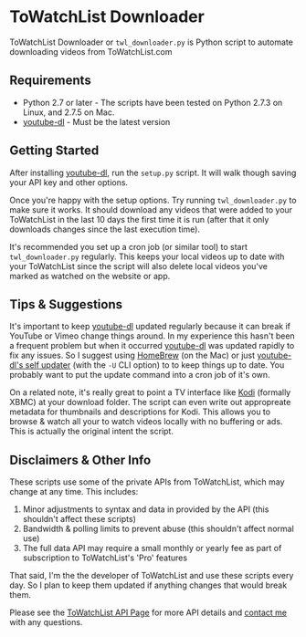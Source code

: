ToWatchList Downloader
======================
ToWatchList Downloader or `twl_downloader.py` is Python script to automate downloading videos from ToWatchList.com

Requirements
------------
- Python 2.7 or later - The scripts have been tested on Python 2.7.3 on Linux, and 2.7.5 on Mac.
- [youtube-dl](http://rg3.github.io/youtube-dl/) - Must be the latest version

Getting Started
---------------
After installing [youtube-dl](http://rg3.github.io/youtube-dl/), run the `setup.py` script.  It will walk though saving your API key and other options.

Once you're happy with the setup options. Try running `twl_downloader.py` to make sure it works. It should download any videos that were added to your ToWatchList in the last 10 days the first time it is run (after that it only downloads changes since the last execution time).

It's recommended you set up a cron job (or similar tool) to start `twl_downloader.py` regularly.  This keeps your local videos up to date with your ToWatchList since the script will also delete local videos you've marked as watched on the website or app.

Tips & Suggestions
------------------
It's important to keep [youtube-dl](http://rg3.github.io/youtube-dl/) updated regularly because it can break if YouTube or Vimeo change things around.  In my experience this hasn't been a frequent problem but when it occurred [youtube-dl](http://rg3.github.io/youtube-dl/) was updated rapidly to fix any issues.  So I suggest using [HomeBrew](http://brew.sh) (on the Mac) or just [youtube-dl's self updater](https://github.com/rg3/youtube-dl/blob/master/README.md#options) (with the `-U` CLI option) to to keep things up to date. You probably want to put the update command into a cron job of it's own.

On a related note, it's really great to point a TV interface like [Kodi](http://kodi.tv) (formally XBMC) at your download folder. The script can even write out appropreate metadata for thumbnails and descriptions for Kodi. This allows you to browse & watch all your to watch videos locally with no buffering or ads.  This is actually the original intent the script.

Disclaimers & Other Info
--------------------------
These scripts use some of the private APIs from ToWatchList, which may change at any time. This includes:

1.  Minor adjustments to syntax and data in provided by the API (this shouldn't affect these scripts)
2.  Bandwidth & polling limits to prevent abuse (this shouldn't affect normal use)
3.  The full data API may require a small monthly or yearly fee as part of subscription to ToWatchList's 'Pro' features

That said, I'm the the developer of ToWatchList and use these scripts every day.  So I plan to keep them updated if anything changes that would break them.

Please see the [ToWatchList API Page](http://towatchlist.com/api) for more API details and [contact me](http://towatchlist.com/pages/contact) with any questions.
